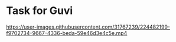 # Task for Guvi



https://user-images.githubusercontent.com/31767239/224482199-f9702734-9667-4336-beda-59e46d3e4c5e.mp4

